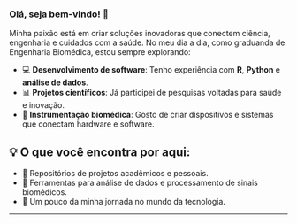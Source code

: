 ### Olá, seja bem-vindo! 👋

Minha paixão está em criar soluções inovadoras que conectem ciência, engenharia e cuidados com a saúde. No meu dia a dia, como graduanda de Engenharia Biomédica, estou sempre explorando:  

- 💻 **Desenvolvimento de software**: Tenho experiência com **R**, **Python** e **análise de dados**.  
- 📊 **Projetos científicos**: Já participei de pesquisas voltadas para saúde e inovação.  
- 🤖 **Instrumentação biomédica**: Gosto de criar dispositivos e sistemas que conectam hardware e software.  

## 💡 O que você encontra por aqui:  
- 📂 Repositórios de projetos acadêmicos e pessoais.  
- 🔧 Ferramentas para análise de dados e processamento de sinais biomédicos.  
- 🌟 Um pouco da minha jornada no mundo da tecnologia.  

---

